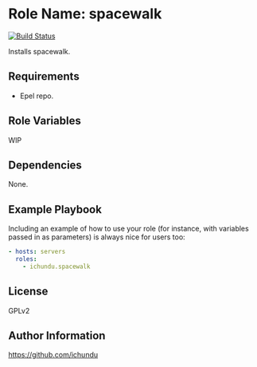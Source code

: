 Role Name: spacewalk
====================

[![Build Status](https://travis-ci.org/ichundu/ansible-role-spacewalk.svg?branch=master)](https://travis-ci.org/ichundu/ansible-role-spacewalk.svg?branch=master)

Installs spacewalk.

Requirements
------------

- Epel repo.

Role Variables
--------------

WIP

Dependencies
------------

None.

Example Playbook
----------------

Including an example of how to use your role (for instance, with variables passed in as parameters) is always nice for users too:

```yaml
- hosts: servers
  roles:
    - ichundu.spacewalk
```

License
-------

GPLv2

Author Information
------------------

https://github.com/ichundu
